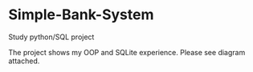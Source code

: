 # Simple-Bank-System
Study python/SQL project 

The project shows my OOP and SQLite experience.
Please see diagram attached.
